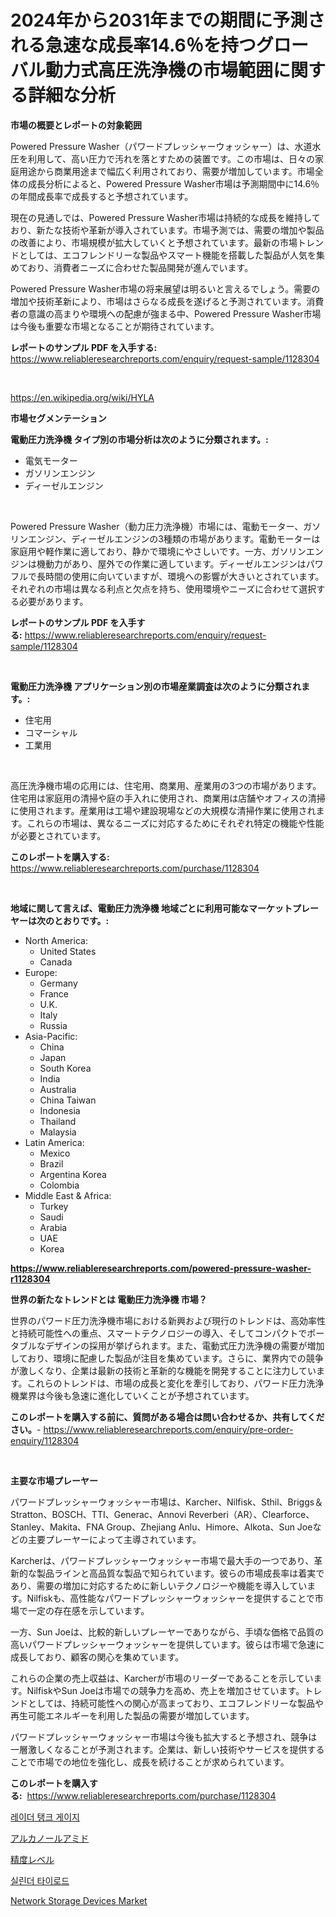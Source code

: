 <p><h1>2024年から2031年までの期間に予測される急速な成長率14.6％を持つグローバル動力式高圧洗浄機の市場範囲に関する詳細な分析</h1></p><p><strong>市場の概要とレポートの対象範囲</strong></p>
<p><p>Powered Pressure Washer（パワードプレッシャーウォッシャー）は、水道水圧を利用して、高い圧力で汚れを落とすための装置です。この市場は、日々の家庭用途から商業用途まで幅広く利用されており、需要が増加しています。市場全体の成長分析によると、Powered Pressure Washer市場は予測期間中に14.6％の年間成長率で成長すると予想されています。</p><p>現在の見通しでは、Powered Pressure Washer市場は持続的な成長を維持しており、新たな技術や革新が導入されています。市場予測では、需要の増加や製品の改善により、市場規模が拡大していくと予想されています。最新の市場トレンドとしては、エコフレンドリーな製品やスマート機能を搭載した製品が人気を集めており、消費者ニーズに合わせた製品開発が進んでいます。</p><p>Powered Pressure Washer市場の将来展望は明るいと言えるでしょう。需要の増加や技術革新により、市場はさらなる成長を遂げると予測されています。消費者の意識の高まりや環境への配慮が強まる中、Powered Pressure Washer市場は今後も重要な市場となることが期待されています。</p></p>
<p><strong>レポートのサンプル PDF を入手する:</strong> <a href="https://www.reliableresearchreports.com/enquiry/request-sample/1128304">https://www.reliableresearchreports.com/enquiry/request-sample/1128304</a></p>
<p>&nbsp;</p>
<p><a href="https://en.wikipedia.org/wiki/HYLA">https://en.wikipedia.org/wiki/HYLA</a></p>
<p><strong>市場セグメンテーション</strong></p>
<p><strong>電動圧力洗浄機 タイプ別の市場分析は次のように分類されます。:</strong></p>
<p><ul><li>電気モーター</li><li>ガソリンエンジン</li><li>ディーゼルエンジン</li></ul></p>
<p>&nbsp;</p>
<p><p>Powered Pressure Washer（動力圧力洗浄機）市場には、電動モーター、ガソリンエンジン、ディーゼルエンジンの3種類の市場があります。電動モーターは家庭用や軽作業に適しており、静かで環境にやさしいです。一方、ガソリンエンジンは機動力があり、屋外での作業に適しています。ディーゼルエンジンはパワフルで長時間の使用に向いていますが、環境への影響が大きいとされています。それぞれの市場は異なる利点と欠点を持ち、使用環境やニーズに合わせて選択する必要があります。</p></p>
<p><strong>レポートのサンプル PDF を入手する:</strong>&nbsp;<a href="https://www.reliableresearchreports.com/enquiry/request-sample/1128304">https://www.reliableresearchreports.com/enquiry/request-sample/1128304</a></p>
<p>&nbsp;</p>
<p><strong> 電動圧力洗浄機 アプリケーション別の市場産業調査は次のように分類されます。:</strong></p>
<p><ul><li>住宅用</li><li>コマーシャル</li><li>工業用</li></ul></p>
<p>&nbsp;</p>
<p><p>高圧洗浄機市場の応用には、住宅用、商業用、産業用の3つの市場があります。住宅用は家庭用の清掃や庭の手入れに使用され、商業用は店舗やオフィスの清掃に使用されます。産業用は工場や建設現場などの大規模な清掃作業に使用されます。これらの市場は、異なるニーズに対応するためにそれぞれ特定の機能や性能が必要とされています。</p></p>
<p><strong>このレポートを購入する:</strong>&nbsp; <a href="https://www.reliableresearchreports.com/purchase/1128304">https://www.reliableresearchreports.com/purchase/1128304</a></p>
<p>&nbsp;</p>
<p><strong>地域に関して言えば、電動圧力洗浄機 地域ごとに利用可能なマーケットプレーヤーは次のとおりです。:</strong></p>
<p><ul>
    <li>
        North America:
        <ul>
            <li>United States</li>
            <li>Canada</li>
        </ul>
    </li>
    <li>
        Europe:
        <ul>
            <li>Germany</li>
            <li>France</li>
            <li>U.K.</li>
            <li>Italy</li>
            <li>Russia</li>
        </ul>
    </li>
    <li>
        Asia-Pacific:
        <ul>
            <li>China</li>
            <li>Japan</li>
            <li>South Korea</li>
            <li>India</li>
            <li>Australia</li>
            <li>China Taiwan</li>
            <li>Indonesia</li>
            <li>Thailand</li>
            <li>Malaysia</li>
        </ul>
    </li>
    <li>
        Latin America:
        <ul>
            <li>Mexico</li>
            <li>Brazil</li>
            <li>Argentina Korea</li>
            <li>Colombia</li>
        </ul>
    </li>
    <li>
        Middle East & Africa:
        <ul>
            <li>Turkey</li>
            <li>Saudi</li>
            <li>Arabia</li>
            <li>UAE</li>
            <li>Korea</li>
        </ul>
    </li>
    </ul></p>
<p><strong><a href="https://www.reliableresearchreports.com/powered-pressure-washer-r1128304">https://www.reliableresearchreports.com/powered-pressure-washer-r1128304</a></strong>&nbsp;</p>
<p><strong>世界の新たなトレンドとは 電動圧力洗浄機 市場？</strong></p>
<p><p>世界のパワード圧力洗浄機市場における新興および現行のトレンドは、高効率性と持続可能性への重点、スマートテクノロジーの導入、そしてコンパクトでポータブルなデザインの採用が挙げられます。また、電動式圧力洗浄機の需要が増加しており、環境に配慮した製品が注目を集めています。さらに、業界内での競争が激しくなり、企業は最新の技術と革新的な機能を開発することに注力しています。これらのトレンドは、市場の成長と変化を牽引しており、パワード圧力洗浄機業界は今後も急速に進化していくことが予想されています。</p></p>
<p><strong>このレポートを購入する前に、質問がある場合は問い合わせるか、共有してください。</strong>- <a href="https://www.reliableresearchreports.com/enquiry/pre-order-enquiry/1128304">https://www.reliableresearchreports.com/enquiry/pre-order-enquiry/1128304</a></p>
<p>&nbsp;</p>
<p><strong>主要な市場プレーヤー</strong></p>
<p><p>パワードプレッシャーウォッシャー市場は、Karcher、Nilfisk、Sthil、Briggs＆Stratton、BOSCH、TTI、Generac、Annovi Reverberi（AR）、Clearforce、Stanley、Makita、FNA Group、Zhejiang Anlu、Himore、Alkota、Sun Joeなどの主要プレーヤーによって主導されています。</p><p>Karcherは、パワードプレッシャーウォッシャー市場で最大手の一つであり、革新的な製品ラインと高品質な製品で知られています。彼らの市場成長率は着実であり、需要の増加に対応するために新しいテクノロジーや機能を導入しています。Nilfiskも、高性能なパワードプレッシャーウォッシャーを提供することで市場で一定の存在感を示しています。</p><p>一方、Sun Joeは、比較的新しいプレーヤーでありながら、手頃な価格で品質の高いパワードプレッシャーウォッシャーを提供しています。彼らは市場で急速に成長しており、顧客の関心を集めています。</p><p>これらの企業の売上収益は、Karcherが市場のリーダーであることを示しています。NilfiskやSun Joeは市場での競争力を高め、売上を増加させています。トレンドとしては、持続可能性への関心が高まっており、エコフレンドリーな製品や再生可能エネルギーを利用した製品の需要が増加しています。</p><p>パワードプレッシャーウォッシャー市場は今後も拡大すると予想され、競争は一層激しくなることが予測されます。企業は、新しい技術やサービスを提供することで市場での地位を強化し、成長を続けることが求められています。</p></p>
<p><strong>このレポートを購入する:</strong>&nbsp;&nbsp;<a href="https://www.reliableresearchreports.com/purchase/1128304">https://www.reliableresearchreports.com/purchase/1128304</a></p>
<p><p><a href="https://github.com/KellyLyncyh543964/Market-Research-Report-List-3/blob/main/714098138242.md">레이더 탱크 게이지</a></p><p><a href="https://github.com/roulaayoub-saad/Market-Research-Report-List-2/blob/main/310540929057.md">アルカノールアミド</a></p><p><a href="https://medium.com/@gregoriookeefe2023/%E5%B8%82%E5%A0%B4%E4%BA%88%E6%B8%AC-%E3%82%B0%E3%83%AD%E3%83%BC%E3%83%90%E3%83%AB%E7%B2%BE%E5%BA%A6%E3%83%AC%E3%83%99%E3%83%AB%E3%83%88%E3%83%AC%E3%83%B3%E3%83%89%E3%81%8A%E3%82%88%E3%81%B3%E5%BD%B1%E9%9F%BF%E5%88%86%E6%9E%90-2024%E5%B9%B4-2031%E5%B9%B4-%E5%BF%9C%E7%94%A8-%E7%94%A3%E6%A5%AD%E5%BB%BA%E8%A8%AD-%E7%94%9F%E7%94%A3%E3%83%A9%E3%82%A4%E3%83%B3-%E8%A8%88%E6%B8%AC%E3%82%BB%E3%83%B3%E3%82%BF%E3%83%BC-%E3%81%8A%E3%82%88%E3%81%B3%E3%82%BF%E3%82%A4%E3%83%97-%E3%82%B9%E3%83%94%E3%83%AA%E3%83%83%E3%83%88%E3%83%AC%E3%83%99%E3%83%AB-%E3%83%AC%E3%83%BC%E3%82%B6%E3%83%BC%E3%83%AC%E3%83%99%E3%83%AB-%E5%85%89%E5%AD%A6%E3%83%AC%E3%83%99%E3%83%AB-5c71ecce2a15">精度レベル</a></p><p><a href="https://github.com/rcabello548/Market-Research-Report-List-2/blob/main/844133338243.md">실린더 타이로드</a></p><p><a href="https://medium.com/@joshavis90/global-network-storage-devices-market-opportunities-and-forecast-for-period-from-2024-to-2031-64904d03023f">Network Storage Devices Market</a></p></p>